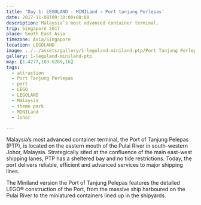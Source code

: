 ```yaml
---
title: 'Day 1: LEGOLAND - MINILand – Port tanjung Perlepas'
date: 2017-11-08T09:30:00+08:00
description: Malaysia’s most advanced container terminal.
trip: Singapore 2017
place: South East Asia
timezone: Asia/Singapore
location: LEGOLAND
image: ../../assets/gallery/1-legoland-miniland-ptp/Port Tanjung Perlepas (4).jpeg
gallery: 1-legoland-miniland-ptp
map: [1.4277,103.6289,16]
tags:
  - attraction
  - Port Tanjung Perlepas
  - port
  - LEGO
  - LEGOLAND
  - Malaysia
  - theme park
  - MINILand
  - Johor

---
```

Malaysia’s most advanced container terminal, the Port of Tanjung Pelepas (PTP), is located on the eastern mouth of the Pulai River in south-western Johor, Malaysia. Strategically sited at the confluence of the main east-west shipping lanes, PTP has a sheltered bay and no tide restrictions. Today, the port delivers reliable, efficient and advanced services to major shipping lines.

The Miniland version the Port of Tanjung Pelepas features the detailed LEGO® construction of the Port, from the massive ship harboured on the Pulai River to the miniatured containers lined up in the shipyards.

